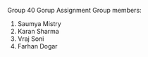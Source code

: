 Group 40
Gorup Assignment
Group members:

1. Saumya Mistry
2. Karan Sharma
3. Vraj Soni
4. Farhan Dogar